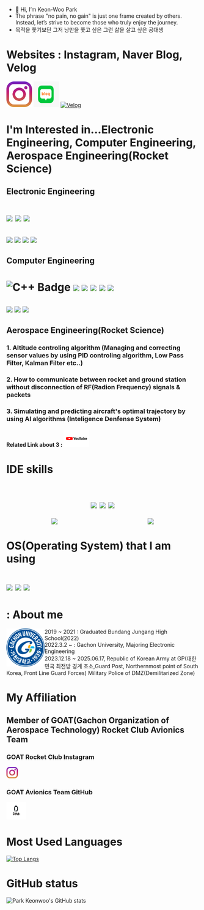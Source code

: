 - 👋 Hi, I’m Keon-Woo Park
- The phrase "no pain, no gain" is just one frame created by others. Instead, let’s strive to become those who truly enjoy the journey.
- 목적을 쫓기보단 그저 낭만을 쫓고 싶은 그런 삶을 살고 싶은 공대생
 
# Websites : Instagram, Naver Blog, Velog
   [<img src="https://raw.githubusercontent.com/chaos1231107/images/main/instagram.png" alt="Instagram" width="67" height="67">](https://www.instagram.com/pxx._.1107)
   [<img src="https://raw.githubusercontent.com/chaos1231107/images/main/naver-blog-logo.png" alt="Blog" width="67" height="67">](https://blog.naver.com/hiccupkw)
   [![Velog](https://velog.io/favicon.ico)](https://velog.io/@chaos1231107/posts)

#  I'm Interested in...Electronic Engineering, Computer Engineering, Aerospace Engineering(Rocket Science)
 ## Electronic Engineering
  <h1>
    <img src="https://img.shields.io/badge/Signals&Systems-FCC624?style=for-the-badge&logo=Signals&Systems&logoColor=black">
   <img src="https://img.shields.io/badge/Micro Processor-008080?style=for-the-badge&logo=Computer Architecture&logoColor=000000">
   <img src="https://img.shields.io/badge/Embedded System-3776aB?style=for-the-badge&logo=Embedded System&logoColor=yellow">
  </h1>
  <h2>
     <img src="https://img.shields.io/badge/Automatic Control System-3776AB?style=for-the-badge&logo=Automatic Control System&logoColor=black">
     <img src="https://img.shields.io/badge/Electoromagnetics-%23000000?style=for-the-badge&logo=Electoronics&logoColor=green">
     <img src="https://img.shields.io/badge/Mechatronics-B8860B?style=for-the-badge&logo=Signals&Systems&logoColor=black">
     <img src="https://img.shields.io/badge/Electirc Circuits-6799FF?style=for-the-badge&logo=Electric Circuits&logoColor=black">
     
  </h2>
  
  ## Computer Engineering
   <h1> 
    <img src="https://img.shields.io/badge/C%2B%2B-00599C?style=for-the-badge&logo=c%2B%2B&logoColor=white" alt="C++ Badge">
    <img src="https://img.shields.io/badge/C-3776AB?style=for-the-badge&logo=C&logoColor=black">
    <img src="https://img.shields.io/badge/Python-3776aB?style=for-the-badge&logo=python&logoColor=yellow">
    <img src="https://img.shields.io/badge/Linux-FCC624?style=for-the-badge&logo=linux&logoColor=black">
    <img src="https://img.shields.io/badge/UNIX System-FF1493?style=for-the-badge&logo=UNIX System&logoColor=black">
      <img src="https://img.shields.io/badge/AI-3776AB?style=for-the-badge&logo=AI&logoColor=black">
   </h1>
  <h2>
    <img src="https://img.shields.io/badge/Computer Architecture-EE4C2C?style=for-the-badge&logo=Computer Architecture&logoColor=black">
    <img src="https://img.shields.io/badge/Operating System-FCC624?style=for-the-badge&logo=Operating System&logoColor=black">
    <img src="https://img.shields.io/badge/Data Analysis-3776AB?style=for-the-badge&logo=Data Analysis&logoColor=black">
  </h2> 

## Aerospace Engineering(Rocket Science)
  ### 1. Altitude controling algorithm (Managing and correcting sensor values by using PID controling algorithm, Low Pass Filter, Kalman Filter etc..)
  ### 2. How to communicate between rocket and ground station without disconnection of RF(Radion Frequency) signals & packets
  ### 3. Simulating and predicting aircraft's optimal trajectory by using AI algorithms (Inteligence Denfense System)  
  #### Related Link about 3 : [<img src="https://raw.githubusercontent.com/chaos1231107/images/main/yt_1200.png" alt="Youtube" width="67" height="43">](https://www.youtube.com/watch?v=hih-yfTcRPw)
 

# IDE skills
<div style="display: flex; justify-content: space-around;">
   <h1>
    <img src="https://img.shields.io/badge/Visual%20Studio%20Code-%23007ACC?style=for-the-badge&logo=vscode&logoColor=black">
    <img src="https://img.shields.io/badge/Jupyter Notebook-%23F37626?style=for-the-badge&logo=Jupyter Notebook&logoColor=black">
    <img src="https://img.shields.io/badge/googlecolab-%23007ACC?style=for-the-badge&logo=googlecolab&logoColor=yellow&color=red">
  </h1>
    
 
</div>
<div style="display: flex; justify-content: space-around;">
<img src="https://img.shields.io/badge/PyCharm-%23000000?style=for-the-badge&logo=pycharm&logoColor=green">
<img src="https://img.shields.io/badge/clion-%23000000?style=for-the-badge&logo=clion&logoColor=green">
</div>

# OS(Operating System) that I am using
<h1>
   <img src="https://img.shields.io/badge/windows-6799FF?style=for-the-badge&logo=windows&logoColor=yellow">
   <img src="https://img.shields.io/badge/mac os-7B68EE?style=for-the-badge&logo=mac os&logoColor=blue">
   <img src="https://img.shields.io/badge/Linux-FCC624?style=for-the-badge&logo=linux&logoColor=black">
</h1>

# : About me

<div>
    <img src="https://github.com/chaos1231107/images/blob/main/가천대.svg?raw=true" width = 100 height = 100 align="left">
    <span> 2019 ~ 2021 : Graduated Bundang Jungang High School(2022) <br/> </span>
    <span> 2022.3.2 ~ : Gachon University, Majoring Electronic Engineering <br/> </span>
    <span> 2023.12.18 ~ 2025.06.17, Republic of Korean Army at GP(대한민국 최전방 경계 초소,Guard Post, Northernmost point of South Korea, Front Line Guard Forces) Military Police of DMZ(Demilitarized Zone) 
    </span><br>
</div>

# My Affiliation 
## Member of GOAT(Gachon Organization of Aerospace Technology) Rocket Club Avionics Team

   ### GOAT Rocket Club Instagram
   [<img src="https://raw.githubusercontent.com/chaos1231107/images/main/instagram.png" alt="Instagram" width="30" height="30">](https://www.instagram.com/goatrocketclub)
   
   ### GOAT Avionics Team GitHub
   [<img src="https://raw.githubusercontent.com/chaos1231107/images/main/깃허브.png" alt="Github" width="50" height="45">](https://github.com/AvionicsOfGOAT)
  
    

# Most Used Languages
[![Top Langs](https://github-readme-stats.vercel.app/api/top-langs/?username=chaos1231107&show_icons=true&theme=blue-green)](https://github.com/anuraghazra/github-readme-stats)

# GitHub status
![Park Keonwoo's GitHub stats](https://github-readme-stats.vercel.app/api?username=chaos1231107&show_icons=true&theme=blue-green)







